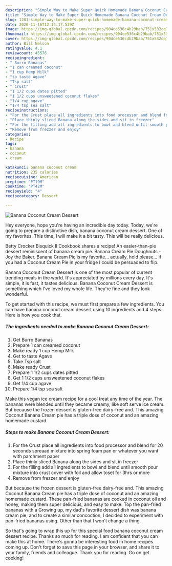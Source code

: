 ```yaml
---
description: "Simple Way to Make Super Quick Homemade Banana Coconut Cream Dessert"
title: "Simple Way to Make Super Quick Homemade Banana Coconut Cream Dessert"
slug: 1281-simple-way-to-make-super-quick-homemade-banana-coconut-cream-dessert
date: 2020-11-16T12:14:17.539Z
image: https://img-global.cpcdn.com/recipes/904ce536c4b29bab/751x532cq70/banana-coconut-cream-dessert-recipe-main-photo.jpg
thumbnail: https://img-global.cpcdn.com/recipes/904ce536c4b29bab/751x532cq70/banana-coconut-cream-dessert-recipe-main-photo.jpg
cover: https://img-global.cpcdn.com/recipes/904ce536c4b29bab/751x532cq70/banana-coconut-cream-dessert-recipe-main-photo.jpg
author: Bill Nelson
ratingvalue: 4.1
reviewcount: 45576
recipeingredient:
- " Burro Bananas"
- "1 can creamed coconut"
- "1 cup Hemp Milk"
- "to taste Agave"
- "Tsp salt"
- " Crust"
- "1 1/2 cups dates pitted"
- "1 1/2 cups unsweetened coconut flakes"
- "1/4 cup agave"
- "1/4 tsp sea salt"
recipeinstructions:
- "For the Crust place all ingredients into food processor and blend for 20 seconds spreaad mixture into spring foam pan or whatever you want with parchment paper"
- "Place thinly sliced Banana along the sides and sit in freezer"
- "For the filling add all ingredients to bowl and blend until smooth pour mixture into crust cover with foil and allow toset for 3hrs or more"
- "Remove from frezzer and enjoy"
categories:
- Recipe
tags:
- banana
- coconut
- cream

katakunci: banana coconut cream 
nutrition: 235 calories
recipecuisine: American
preptime: "PT19M"
cooktime: "PT42M"
recipeyield: "4"
recipecategory: Dessert

---
```



![Banana Coconut Cream Dessert](https://img-global.cpcdn.com/recipes/904ce536c4b29bab/751x532cq70/banana-coconut-cream-dessert-recipe-main-photo.jpg)

Hey everyone, hope you're having an incredible day today. Today, we're going to prepare a distinctive dish, banana coconut cream dessert. One of my favorites. This time, I will make it a bit tasty. This will be really delicious.

Betty Crocker Bisquick II Cookbook shares a recipe! An easier-than-pie dessert reminiscent of banana cream pie. Banana Cream Pie Doughnuts - Joy the Baker. Banana Cream Pie is my favorite… actually, hold please… if you had a Coconut Cream Pie in your fridge I could be persuaded to flip.

Banana Coconut Cream Dessert is one of the most popular of current trending meals in the world. It's appreciated by millions every day. It's simple, it is fast, it tastes delicious. Banana Coconut Cream Dessert is something which I've loved my whole life. They're fine and they look wonderful.


To get started with this recipe, we must first prepare a few ingredients. You can have banana coconut cream dessert using 10 ingredients and 4 steps. Here is how you cook that.

<!--inarticleads1-->

##### The ingredients needed to make Banana Coconut Cream Dessert:

1. Get  Burro Bananas
1. Prepare 1 can creamed coconut
1. Make ready 1 cup Hemp Milk
1. Get to taste Agave
1. Take Tsp salt
1. Make ready  Crust
1. Prepare 1 1/2 cups dates pitted
1. Get 1 1/2 cups unsweetened coconut flakes
1. Get 1/4 cup agave
1. Prepare 1/4 tsp sea salt


Make this vegan ice cream recipe for a cool treat any time of the year. The bananas were blended until they became creamy, like soft serve ice cream. But because the frozen dessert is gluten-free dairy-free and. This amazing Coconut Banana Cream pie has a triple dose of coconut and an amazing homemade custard. 

<!--inarticleads2-->

##### Steps to make Banana Coconut Cream Dessert:

1. For the Crust place all ingredients into food processor and blend for 20 seconds spreaad mixture into spring foam pan or whatever you want with parchment paper
1. Place thinly sliced Banana along the sides and sit in freezer
1. For the filling add all ingredients to bowl and blend until smooth pour mixture into crust cover with foil and allow toset for 3hrs or more
1. Remove from frezzer and enjoy


But because the frozen dessert is gluten-free dairy-free and. This amazing Coconut Banana Cream pie has a triple dose of coconut and an amazing homemade custard. These pan-fried bananas are cooked in coconut oil and honey, making them super delicious, and easy to make. Top the pan-fried bananas with a Growing up, my dad&#39;s favorite dessert dish was banana cream pie, and to create a similar concoction, I decided to experiment with pan-fried bananas using. Other than that I won&#39;t change a thing. 

So that's going to wrap this up for this special food banana coconut cream dessert recipe. Thanks so much for reading. I am confident that you can make this at home. There's gonna be interesting food in home recipes coming up. Don't forget to save this page in your browser, and share it to your family, friends and colleague. Thank you for reading. Go on get cooking!
